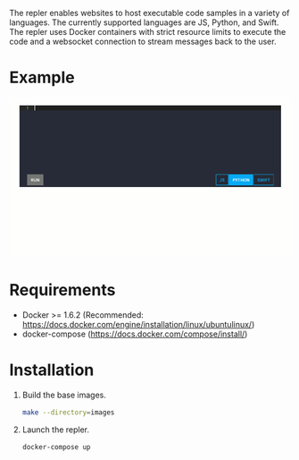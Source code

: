 The repler enables websites to host executable code samples in a variety
of languages.  The currently supported languages are JS, Python, and
Swift.  The repler uses Docker containers with strict resource limits
to execute the code and a websocket connection to stream messages back
to the user.

# Example

![animated example](https://github.com/exis-io/repler/raw/master/example.gif)

# Requirements

* Docker >= 1.6.2 (Recommended: https://docs.docker.com/engine/installation/linux/ubuntulinux/)
* docker-compose (https://docs.docker.com/compose/install/)

# Installation

1. Build the base images.

    ```bash
    make --directory=images
    ```

2. Launch the repler.

    ```bash
    docker-compose up
    ```
